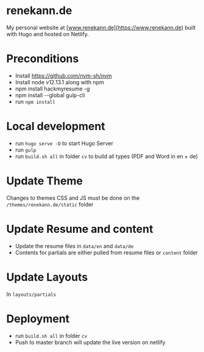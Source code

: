 # renekann.de

My personal website at [www.renekann.de](https://www.renekann.de) built with Hugo and hosted on Netlify.

# Preconditions
- Install https://github.com/nvm-sh/nvm
- Install node v12.13.1 along with npm
- npm install hackmyresume -g
- npm install --global gulp-cli
- run `npm install`

# Local development
- run `hugo serve -D` to  start Hugo Server
- run `gulp`
- run `build.sh all` in folder `cv` to build all types (PDF and Word in en + de)

# Update Theme
Changes to themes CSS and JS must be done on the `/themes/renekann.de/static` folder

# Update Resume and content
- Update the resume files in `data/en` and `data/de`
- Contents for partials are either pulled from resume files or `content` folder

# Update Layouts
In `layouts/partials`

# Deployment
- run `build.sh all` in folder `cv`
- Push to master branch will update the live version on netlify
